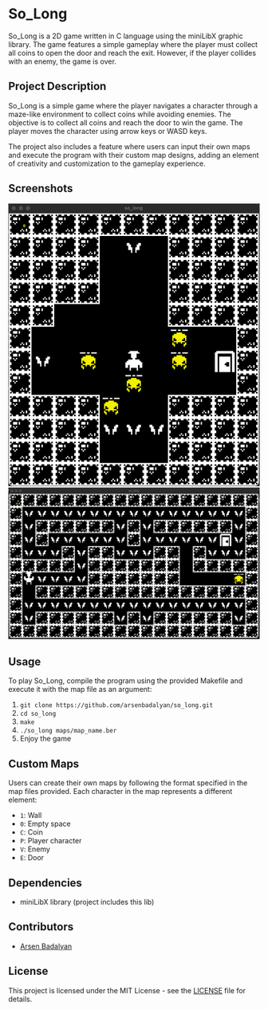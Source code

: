 # So_Long

So_Long is a 2D game written in C language using the miniLibX graphic library. The game features a simple gameplay where the player must collect all coins to open the door and reach the exit. However, if the player collides with an enemy, the game is over. 

## Project Description

So_Long is a simple game where the player navigates a character through a maze-like environment to collect coins while avoiding enemies. The objective is to collect all coins and reach the door to win the game. The player moves the character using arrow keys or WASD keys.

The project also includes a feature where users can input their own maps and execute the program with their custom map designs, adding an element of creativity and customization to the gameplay experience.

## Screenshots

![Screenshot 1](screenshots/map-1.png)
![Screenshot 2](screenshots/map-2.png)

## Usage

To play So_Long, compile the program using the provided Makefile and execute it with the map file as an argument:

1. `git clone https://github.com/arsenbadalyan/so_long.git`
2. `cd so_long`
3. `make`
2. `./so_long maps/map_name.ber`
3. Enjoy the game

## Custom Maps

Users can create their own maps by following the format specified in the map files provided. Each character in the map represents a different element:
- `1`: Wall
- `0`: Empty space
- `C`: Coin
- `P`: Player character
- `V`: Enemy
- `E`: Door

## Dependencies

- miniLibX library (project includes this lib)

## Contributors

- [Arsen Badalyan](https://github.com/arsenbadalyan)

## License

This project is licensed under the MIT License - see the [LICENSE](LICENSE) file for details.
